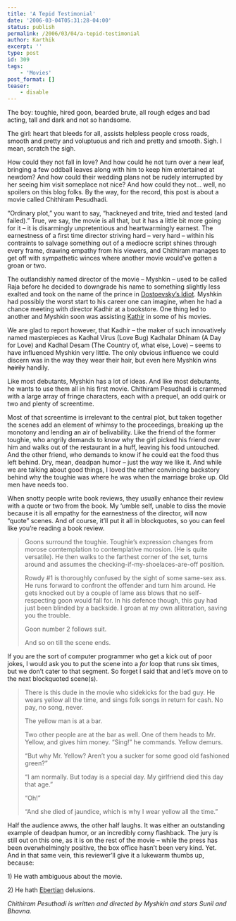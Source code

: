 ```yaml
---
title: 'A Tepid Testimonial'
date: '2006-03-04T05:31:28-04:00'
status: publish
permalink: /2006/03/04/a-tepid-testimonial
author: Karthik
excerpt: ''
type: post
id: 309
tags:
    - 'Movies'
post_format: []
teaser:
    - disable
---
```

The boy: toughie, hired goon, bearded brute, all rough edges and bad acting, tall and dark and not so handsome.

The girl: heart that bleeds for all, assists helpless people cross roads, smooth and pretty and voluptuous and rich and pretty and smooth. Sigh. I mean, scratch the sigh.

How could they not fall in love? And how could he not turn over a new leaf, bringing a few oddball leaves along with him to keep him entertained at newdom? And how could their wedding plans not be rudely interrupted by her seeing him visit someplace not nice? And how could they not… well, no spoilers on this blog folks. By the way, for the record, this post is about a movie called Chithiram Pesudhadi.

“Ordinary plot,” you want to say, “hackneyed and trite, tried and tested (and failed).” True, we say, the movie is all that, but it has a little bit more going for it – it is disarmingly unpretentious and heartwarmingly earnest. The earnestness of a first time director striving hard – very hard – within his contraints to salvage something out of a mediocre script shines through every frame, drawing empathy from his viewers, and Chithiram manages to get off with sympathetic winces where another movie would’ve gotten a groan or two.

The outlandishly named director of the movie – Myshkin – used to be called Raja before he decided to downgrade his name to something slightly less exalted and took on the name of the prince in [Dostoevsky’s Idiot](http://en.wikipedia.org/wiki/The_Idiot_%28novel%29). Myshkin had possibly the worst start to his career one can imagine, when he had a chance meeting with director Kadhir at a bookstore. One thing led to another and Myshkin soon was assisting [Kathir](http://www.imdb.com/name/nm0997190/) in some of his movies.

We are glad to report however, that Kadhir – the maker of such innovatively named masterpieces as Kadhal Virus (Love Bug) Kadhalar Dhinam (A Day for Love) and Kadhal Desam (The Country of, what else, Love) – seems to have influenced Myshkin very little. The only obvious influence we could discern was in the way they wear their hair, but even here Myshkin wins <strike>hairily</strike> handily.

Like most debutants, Myshkin has a lot of ideas. And like most debutants, he wants to use them all in his first movie. Chithiram Pesudhadi is crammed with a large array of fringe characters, each with a prequel, an odd quirk or two and plenty of screentime.

Most of that screentime is irrelevant to the central plot, but taken together the scenes add an element of whimsy to the proceedings, breaking up the monotony and lending an air of belivability. Like the friend of the former toughie, who angrily demands to know why the girl picked his friend over him and walks out of the restaurant in a huff, leaving his food untouched. And the other friend, who demands to know if he could eat the food thus left behind. Dry, mean, deadpan humor – just the way we like it. And while we are talking about good things, I loved the rather convincing backstory behind why the toughie was where he was when the marriage broke up. Old men have needs too.

When snotty people write book reviews, they usually enhance their review with a quote or two from the book. My ‘umble self, unable to diss the movie because it is all empathy for the earnestness of the director, will now “quote” scenes. And of course, it’ll put it all in blockquotes, so you can feel like you’re reading a book review.

> Goons surround the toughie. Toughie’s expression changes from morose comtemplation to contemplative morosion. (He is quite versatile). He then walks to the farthest corner of the set, turns around and assumes the checking-if-my-shoelaces-are-off position.
> 
> Rowdy #1 is thoroughly confused by the sight of some same-sex ass. He runs forward to confront the offender and turn him around. He gets knocked out by a couple of lame ass blows that no self-respecting goon would fall for. In his defence though, this guy had just been blinded by a backside. I groan at my own alliteration, saving you the trouble.
> 
> Goon number 2 follows suit.
> 
> And so on till the scene ends.

If you are the sort of computer programmer who get a kick out of poor jokes, I would ask you to put the scene into a *for* loop that runs six times, but we don’t cater to that segment. So forget I said that and let’s move on to the next blockquoted scene(s).

> There is this dude in the movie who sidekicks for the bad guy. He wears yellow all the time, and sings folk songs in return for cash. No pay, no song, never.
> 
> The yellow man is at a bar.
> 
> Two other people are at the bar as well. One of them heads to Mr. Yellow, and gives him money. “Sing!” he commands. Yellow demurs.
> 
> “But why Mr. Yellow? Aren’t you a sucker for some good old fashioned green?”
> 
> “I am normally. But today is a special day. My girlfriend died this day that age.”
> 
> “Oh!”
> 
> “And she died of jaundice, which is why I wear yellow all the time.”

Half the audience awws, the other half laughs. It was either an outstanding example of deadpan humor, or an incredibly corny flashback. The jury is still out on this one, as it is on the rest of the movie – while the press has been overwhelmingly positive, the box office hasn’t been very kind. Yet. And in that same vein, this reviewer’ll give it a lukewarm thumbs up, because:

1\) He wath ambiguous about the movie.

2\) He hath [Ebertian](http://rogerebert.suntimes.com/) delusions.

*Chithiram Pesuthadi is written and directed by Myshkin and stars Sunil and Bhavna.*